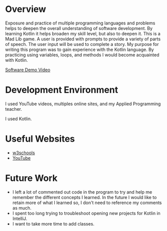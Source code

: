 # Overview

Exposure and practice of multiple programming languages and problems helps to deepen the overall understanding of software development. By learning Kotlin it helps broaden my skill level, but also to deepen it.
This is a Mad Lib game. A user is provided with prompts to provide a variety of parts of speech. The user input will be used to complete a story.
My purpose for writing this program was to gain experience with the Kotlin language. By practicing using variables, loops, and methods I would become acquainted with Kotlin.

[Software Demo Video](https://youtu.be/1ETtMxGpv8M)

# Development Environment

I used YouTube videos, multiples online sites, and my Applied Programming teacher.

I used Kotlin.
# Useful Websites

* [w3schools](https://www.w3schools.com/kotlin/index.php)
* [YouTube](https://www.youtube.com/watch?v=F9UC9DY-vIU&t=3653s&ab_channel=freeCodeCamp.org)

# Future Work

* I left a lot of commented out code in the program to try and help me remember the different concepts I learned. In the future I would like to retain more of what I learned so, I don't need to reference my comments as much.
* I spent too long trying to troubleshoot opening new projects for Kotlin in IntelliJ.
* I want to take more time to add classes.